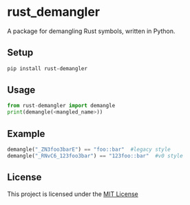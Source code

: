 # rust_demangler

A package for demangling Rust symbols, written in Python.

Setup
-----
```bash
pip install rust-demangler
```

Usage
-----
```py
from rust-demangler import demangle
print(demangle(<mangled_name>))
```
Example 
-------
```py
demangle("_ZN3foo3barE") == "foo::bar"  #legacy style
demangle("_RNvC6_123foo3bar") == "123foo::bar"  #v0 style
```

License 
-------

This project is licensed under the [MIT License](LICENSE)

